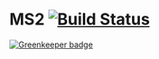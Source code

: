 # MS2 [![Build Status](https://travis-ci.org/Neufund/ms2.svg?branch=master)](https://travis-ci.org/Neufund/ms2)

[![Greenkeeper badge](https://badges.greenkeeper.io/Neufund/ms2.svg)](https://greenkeeper.io/)
